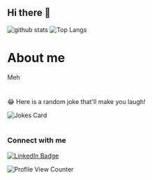 ## Hi there 👋

![github stats](https://github-readme-stats.vercel.app/api?username=bukharyi&show_icons=true&theme=merko&hide_border=true&count_private=true)
![Top Langs](https://github-readme-stats.vercel.app/api/top-langs/?username=bukharyi&langs_count=8&layout=compact&theme=merko&hide_border=true)

# About me
Meh
#
😂 Here is a random joke that'll make you laugh!

![Jokes Card](https://readme-jokes.vercel.app/api)
#
### Connect with me

[![LinkedIn Badge](https://img.shields.io/badge/LinkedIn-0077B5?style=for-the-badge&logo=linkedin&logoColor=white)](https://www.linkedin.com/in/bukhary-ikhwan-ismail-38605a6) 


![Profile View Counter](https://komarev.com/ghpvc/?username=bukhary-ikhwan-ismail-38605a6)

